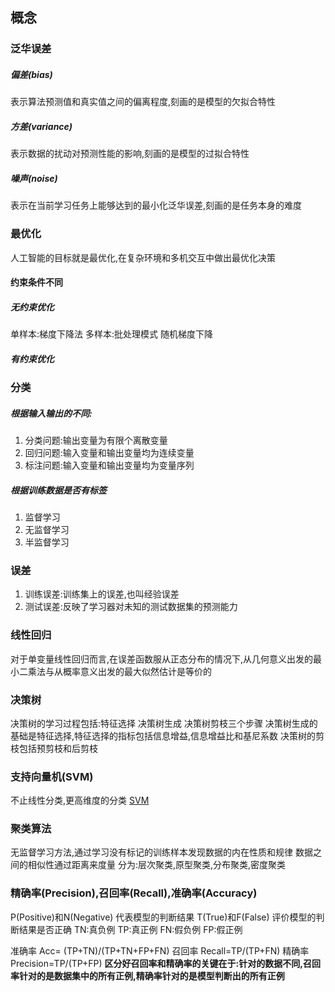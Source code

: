 ## 概念

### 泛华误差

##### 偏差(bias)
表示算法预测值和真实值之间的偏离程度,刻画的是模型的欠拟合特性

##### 方差(variance)
表示数据的扰动对预测性能的影响,刻画的是模型的过拟合特性

##### 噪声(noise)
表示在当前学习任务上能够达到的最小化泛华误差,刻画的是任务本身的难度

### 最优化
人工智能的目标就是最优化,在复杂环境和多机交互中做出最优化决策

#### 约束条件不同

##### 无约束优化
单样本:梯度下降法
多样本:批处理模式  随机梯度下降

##### 有约束优化

### 分类

##### 根据输入输出的不同:
1. 分类问题:输出变量为有限个离散变量
2. 回归问题:输入变量和输出变量均为连续变量
3. 标注问题:输入变量和输出变量均为变量序列

##### 根据训练数据是否有标签
1. 监督学习
2. 无监督学习
3. 半监督学习

### 误差
1. 训练误差:训练集上的误差,也叫经验误差
2. 测试误差:反映了学习器对未知的测试数据集的预测能力

### 线性回归
对于单变量线性回归而言,在误差函数服从正态分布的情况下,从几何意义出发的最小二乘法与从概率意义出发的最大似然估计是等价的

### 决策树
决策树的学习过程包括:特征选择 决策树生成 决策树剪枝三个步骤
决策树生成的基础是特征选择,特征选择的指标包括信息增益,信息增益比和基尼系数
决策树的剪枝包括预剪枝和后剪枝

### 支持向量机(SVM)
不止线性分类,更高维度的分类
[SVM](https://www.zhihu.com/question/21094489)

### 聚类算法
无监督学习方法,通过学习没有标记的训练样本发现数据的内在性质和规律
数据之间的相似性通过距离来度量
分为:层次聚类,原型聚类,分布聚类,密度聚类

### 精确率(Precision),召回率(Recall),准确率(Accuracy)
P(Positive)和N(Negative) 代表模型的判断结果
T(True)和F(False) 评价模型的判断结果是否正确
TN:真负例
TP:真正例
FN:假负例
FP:假正例

准确率 Acc= (TP+TN)/(TP+TN+FP+FN)
召回率 Recall=TP/(TP+FN)
精确率 Precision=TP/(TP+FP)
**区分好召回率和精确率的关键在于:针对的数据不同,召回率针对的是数据集中的所有正例,精确率针对的是模型判断出的所有正例**


​	
